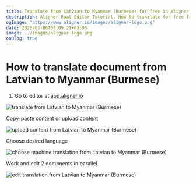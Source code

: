 ```yaml
---
title: Translate from Latvian to Myanmar (Burmese) for free in Aligner Editor
description: Aligner Dual Editor Tutorial. How to translate for free from Latvian to Myanmar (Burmese). Aligner is multilingual document management platform. 
ogImage: "https://www.aligner.io/images/aligner-logo.png"
date: 2020-05-06T07:09:21+03:00
image: ../images/aligner-logo.png
onBlog: true
---
```


# How to translate document from Latvian to Myanmar (Burmese)

1. Go to editor at [app.aligner.io](https://app.aligner.io "Aligner App web page")

![translate from Latvian to Myanmar (Burmese)](../aligner-blank-editor.png "translate from Latvian to Myanmar (Burmese)")

Copy-paste content or upload content

![upload content from Latvian to Myanmar (Burmese)](../aligner-uploaded-document.png "upload content from Latvian to Myanmar (Burmese)")

Choose desired language

![choose machine translation from Latvian to Myanmar (Burmese)](../aligner-language-dropdown.png "choose machine translation from Latvian to Myanmar (Burmese)")

Work and edit 2 documents in parallel

![edit translation from Latvian to Myanmar (Burmese)](../aligner-double-sitded-editor.png "edit translation from Latvian to Myanmar (Burmese)")

